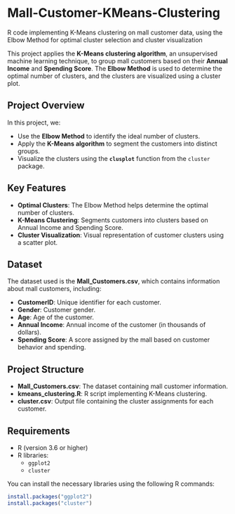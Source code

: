 # Mall-Customer-KMeans-Clustering
R code implementing K-Means clustering on mall customer data, using the Elbow Method for optimal cluster selection and cluster visualization

This project applies the **K-Means clustering algorithm**, an unsupervised machine learning technique, to group mall customers based on their **Annual Income** and **Spending Score**. The **Elbow Method** is used to determine the optimal number of clusters, and the clusters are visualized using a cluster plot.

## Project Overview

In this project, we:
- Use the **Elbow Method** to identify the ideal number of clusters.
- Apply the **K-Means algorithm** to segment the customers into distinct groups.
- Visualize the clusters using the **`clusplot`** function from the `cluster` package.

## Key Features

- **Optimal Clusters**: The Elbow Method helps determine the optimal number of clusters.
- **K-Means Clustering**: Segments customers into clusters based on Annual Income and Spending Score.
- **Cluster Visualization**: Visual representation of customer clusters using a scatter plot.

## Dataset

The dataset used is the **Mall_Customers.csv**, which contains information about mall customers, including:
- **CustomerID**: Unique identifier for each customer.
- **Gender**: Customer gender.
- **Age**: Age of the customer.
- **Annual Income**: Annual income of the customer (in thousands of dollars).
- **Spending Score**: A score assigned by the mall based on customer behavior and spending.

## Project Structure

- **Mall_Customers.csv**: The dataset containing mall customer information.
- **kmeans_clustering.R**: R script implementing K-Means clustering.
- **cluster.csv**: Output file containing the cluster assignments for each customer.

## Requirements

- R (version 3.6 or higher)
- R libraries:
  - `ggplot2`
  - `cluster`

You can install the necessary libraries using the following R commands:

```r
install.packages("ggplot2")
install.packages("cluster")
